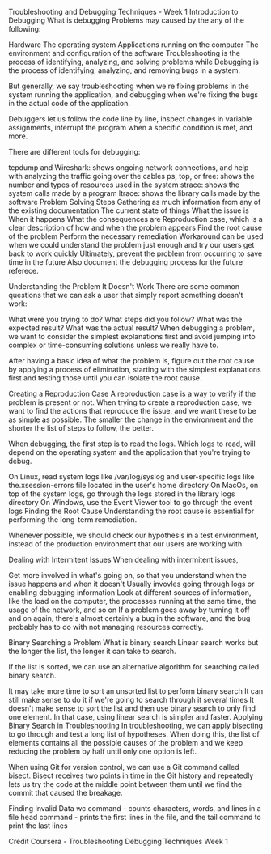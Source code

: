Troubleshooting and Debugging Techniques - Week 1
Introduction to Debugging
What is debugging
Problems may caused by the any of the following:

Hardware
The operating system
Applications running on the computer
The environment and configuration of the software
Troubleshooting is the process of identifying, analyzing, and solving problems while Debugging is the process of identifying, analyzing, and removing bugs in a system.

But generally, we say troubleshooting when we're fixing problems in the system running the application, and debugging when we're fixing the bugs in the actual code of the application.

Debuggers let us follow the code line by line, inspect changes in variable assignments, interrupt the program when a specific condition is met, and more.

There are different tools for debugging:

tcpdump and Wireshark: shows ongoing network connections, and help with analyzing the traffic going over the cables
ps, top, or free: shows the number and types of resources used in the system
strace: shows the system calls made by a program
ltrace: shows the library calls made by the software
Problem Solving Steps
Gathering as much information from any of the existing documentation
The current state of things
What the issue is
When it happens
What the consequences are
Reproduction case, which is a clear description of how and when the problem appears
Find the root cause of the problem
Perform the necessary remediation
Workaround can be used when we could understand the problem just enough and try our users get back to work quickly
Ultimately, prevent the problem from occurring to save time in the future
Also document the debugging process for the future referece.

Understanding the Problem
It Doesn't Work
There are some common questions that we can ask a user that simply report something doesn't work:

What were you trying to do?
What steps did you follow?
What was the expected result?
What was the actual result?
When debugging a problem, we want to consider the simplest explanations first and avoid jumping into complex or time-consuming solutions unless we really have to.

After having a basic idea of what the problem is, figure out the root cause by applying a process of elimination, starting with the simplest explanations first and testing those until you can isolate the root cause.

Creating a Reproduction Case
A reproduction case is a way to verify if the problem is present or not. When trying to create a reproduction case, we want to find the actions that reproduce the issue, and we want these to be as simple as possible. The smaller the change in the environment and the shorter the list of steps to follow, the better.

When debugging, the first step is to read the logs. Which logs to read, will depend on the operating system and the application that you're trying to debug.

On Linux, read system logs like /var/log/syslog and user-specific logs like the.xsession-errors file located in the user's home directory
On MacOs, on top of the system logs, go through the logs stored in the library logs directory
On Windows, use the Event Viewer tool to go through the event logs
Finding the Root Cause
Understanding the root cause is essential for performing the long-term remediation.

Whenever possible, we should check our hypothesis in a test environment, instead of the production environment that our users are working with.

Dealing with Intermitent Issues
When dealing with intermitent issues,

Get more involved in what's going on, so that you understand when the issue happens and when it doesn't
Usually invovles going through logs or enabling debugging information
Look at different sources of information, like the load on the computer, the processes running at the same time, the usage of the network, and so on
If a problem goes away by turning it off and on again, there's almost certainly a bug in the software, and the bug probably has to do with not managing resources correctly.

Binary Searching a Problem
What is binary search
Linear search works but the longer the list, the longer it can take to search.

If the list is sorted, we can use an alternative algorithm for searching called binary search.

It may take more time to sort an unsorted list to perform binary search
It can still make sense to do it if we're going to search through it several times
It doesn't make sense to sort the list and then use binary search to only find one element. In that case, using linear search is simpler and faster.
Applying Binary Search in Troubleshooting
In troubleshooting, we can apply bisecting to go through and test a long list of hypotheses. When doing this, the list of elements contains all the possible causes of the problem and we keep reducing the problem by half until only one option is left.

When using Git for version control, we can use a Git command called bisect. Bisect receives two points in time in the Git history and repeatedly lets us try the code at the middle point between them until we find the commit that caused the breakage.

Finding Invalid Data
wc command - counts characters, words, and lines in a file head command - prints the first lines in the file, and the tail command to print the last lines

Credit
Coursera - Troubleshooting Debugging Techniques Week 1
